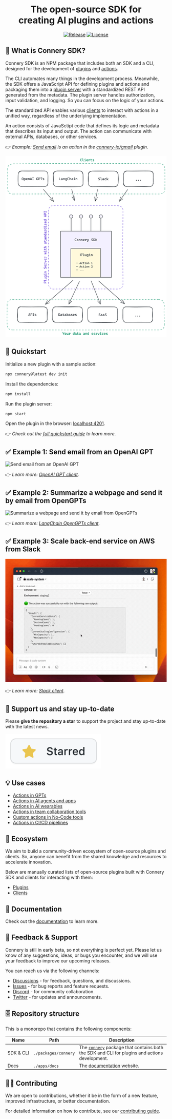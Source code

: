<div align="center">

# The open-source SDK for<br>creating AI plugins and actions

[![Release](https://img.shields.io/github/v/release/connery-io/connery-sdk?color=74C649&label=Release)](https://github.com/connery-io/connery-sdk/releases)
[![License](https://img.shields.io/github/license/connery-io/connery-sdk?color=74C649&label=License)](https://github.com/connery-io/connery-sdk/blob/main/LICENSE)

</div>

## 🤔 What is Connery SDK?

Connery SDK is an NPM package that includes both an SDK and a CLI, designed for the development
of [plugins](https://sdk.connery.io/docs/introduction/core-concepts#plugin)
and [actions](https://sdk.connery.io/docs/introduction/core-concepts#action).

The CLI automates many things in the development process.
Meanwhile, the SDK offers a JavaScript API for defining plugins and actions and packaging them
into a [plugin server](https://sdk.connery.io/docs/introduction/core-concepts#plugin-server) with a standardized REST API generated from the metadata.
The plugin server handles authorization, input validation, and logging.
So you can focus on the logic of your actions.

The standardized API enables various [clients](https://sdk.connery.io/docs/introduction/core-concepts#client) to interact
with actions in a unified way, regardless of the underlying implementation.

An action consists of JavaSctipt code that defines its logic and metadata that describes its input and output.
The action can communicate with external APIs, databases, or other services.

👉 _Example: [Send email](https://github.com/connery-io/gmail/blob/main/src/actions/sendEmail.ts)
is an action in the [connery-io/gmail](https://github.com/connery-io/gmail) plugin._

<div align="center">
  <img width="550px" alt="Connery diagram" src="./img/connery-sdk2.png">
</div>

## 🚀 Quickstart

Initialize a new plugin with a sample action:

```bash
npx connery@latest dev init
```

Install the dependencies:

```bash
npm install
```

Run the plugin server:

```bash
npm start
```

Open the plugin in the browser: [localhost:4201](http://localhost:4201).

👉 _Check out the [full quickstart guide](https://sdk.connery.io/docs/quickstart/) to learn more._

## ✅ Example 1: Send email from an OpenAI GPT

<img alt="Send email from an OpenAI GPT" src="./img/send-email-from-a-custom-gpt-using-connery-actions.gif">

👉 _Learn more: [OpenAI GPT client](https://sdk.connery.io/docs/clients/openai/gpt)._

## ✅ Example 2: Summarize a webpage and send it by email from OpenGPTs

<img alt="Summarize a webpage and send it by email from OpenGPTs" src="./img/summarize-a-webpage-and-send-it-by-email-from-opengpts.gif">

👉 _Learn more: [LangChain OpenGPTs client](https://sdk.connery.io/docs/clients/langchain/opengpts)._

## ✅ Example 3: Scale back-end service on AWS from Slack

<img alt="Scheduled scaling of Back End service on AWS Fargate from Slack using Connery" src="./img/scheduled-scaling-of-back-end-service-on-aws-fargate-from-slack-using-connery.gif">

👉 _Learn more: [Slack client](https://sdk.connery.io/docs/clients/slack)._

## 🌟 Support us and stay up-to-date

Please **give the repository a star** to support the project and stay up-to-date with the latest news.

<img src="./img/give-us-a-star.png" alt="Give the repository a star" width="300">

## 💡 Use cases

- [Actions in GPTs](https://sdk.connery.io/docs/use-cases/actions-in-gpts/)
- [Actions in AI agents and apps](https://sdk.connery.io/docs/use-cases/actions-in-ai-agents-and-apps/)
- [Actions in AI wearables](https://sdk.connery.io/docs/use-cases/actions-in-ai-wearables/)
- [Actions in team collaboration tools](https://sdk.connery.io/docs/use-cases/actions-in-team-collaboration-tools/)
- [Custom actions in No-Code tools](https://sdk.connery.io/docs/use-cases/custom-actions-in-no-code-tools/)
- [Actions in CI/CD pipelines](https://sdk.connery.io/docs/use-cases/actions-in-ci-cd-pipelines)

## 🌳 Ecosystem

We aim to build a community-driven ecosystem of open-source plugins and clients.
So, anyone can benefit from the shared knowledge and resources to accelerate innovation.

Below are manually curated lists of open-source plugins built with Connery SDK and clients for interacting with them:

- [Plugins](https://sdk.connery.io/docs/plugins/)
- [Clients](https://sdk.connery.io/docs/clients/)

## 📖 Documentation

Check out the [documentation](https://sdk.connery.io) to learn more.

## 💬 Feedback & Support

Connery is still in early beta, so not everything is perfect yet. Please let us know of any suggestions, ideas, or bugs you encounter, and we will use your feedback to improve our upcoming releases.

You can reach us via the following channels:

- [Discussions](https://github.com/connery-io/connery-sdk/discussions) - for feedback, questions, and discussions.
- [Issues](https://github.com/connery-io/connery-sdk/issues) - for bug reports and feature requests.
- [Discord](https://discord.gg/d45vsC6Z) - for community collaboration.
- [Twitter](https://twitter.com/connery_io) - for updates and announcements.

## 🗄️ Repository structure

This is a monorepo that contains the following components:

| Name                | Path                 | Description                                                                                                                            |
| ------------------- | -------------------- | -------------------------------------------------------------------------------------------------------------------------------------- |
| SDK&nbsp;&&nbsp;CLI | `./packages/connery` | The [`connery`](https://www.npmjs.com/package/connery) package that contains both the SDK and CLI for plugins and actions development. |
| Docs                | `./apps/docs`        | The [documentation](https://sdk.connery.io/) website.                                                                                  |

## 👨‍💻 Contributing

We are open to contributions, whether it be in the form of a new feature, improved infrastructure, or better documentation.

For detailed information on how to contribute, see our [contributing guide](/CONTRIBUTING.md).
